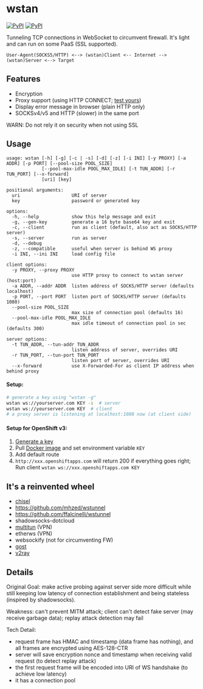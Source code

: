 # wstan
[![PyPI](https://img.shields.io/pypi/v/wstan.svg)](https://pypi.python.org/pypi/wstan)
[![PyPI](https://img.shields.io/pypi/pyversions/wstan.svg)](https://pypi.python.org/pypi/wstan)

Tunneling TCP connections in WebSocket to circumvent firewall.
It's light and can run on some PaaS (SSL supported).

`User-Agent(SOCKS5/HTTP) <--> (wstan)Client <-- Internet --> (wstan)Server <--> Target`

## Features
* Encryption
* Proxy support (using HTTP CONNECT; [test yours](http://www.websocket.org/echo.html))
* Display error message in browser (plain HTTP only)
* SOCKSv4/v5 and HTTP (slower) in the same port

WARN: Do not rely it on security when not using SSL

## Usage
```
usage: wstan [-h] [-g] [-c | -s] [-d] [-z] [-i INI] [-y PROXY] [-a ADDR] [-p PORT] [--pool-size POOL_SIZE]
             [--pool-max-idle POOL_MAX_IDLE] [-t TUN_ADDR] [-r TUN_PORT] [--x-forward]
             [uri] [key]

positional arguments:
  uri                   URI of server
  key                   password or generated key

options:
  -h, --help            show this help message and exit
  -g, --gen-key         generate a 16 byte base64 key and exit
  -c, --client          run as client (default, also act as SOCKS/HTTP server)
  -s, --server          run as server
  -d, --debug
  -z, --compatible      useful when server is behind WS proxy
  -i INI, --ini INI     load config file

client options:
  -y PROXY, --proxy PROXY
                        use HTTP proxy to connect to wstan server (host:port)
  -a ADDR, --addr ADDR  listen address of SOCKS/HTTP server (defaults localhost)
  -p PORT, --port PORT  listen port of SOCKS/HTTP server (defaults 1080)
  --pool-size POOL_SIZE
                        max size of connection pool (defaults 16)
  --pool-max-idle POOL_MAX_IDLE
                        max idle timeout of connection pool in sec (defaults 300)

server options:
  -t TUN_ADDR, --tun-addr TUN_ADDR
                        listen address of server, overrides URI
  -r TUN_PORT, --tun-port TUN_PORT
                        listen port of server, overrides URI
  --x-forward           use X-Forwarded-For as client IP address when behind proxy
```

#### Setup:
```sh
# generate a key using "wstan -g"
wstan ws://yourserver.com KEY -s  # server
wstan ws://yourserver.com KEY  # client
# a proxy server is listening at localhost:1080 now (at client side)
```

#### Setup for OpenShift v3:
1. [Generate a key](http://rextester.com/TZXL63621)
2. Pull [Docker image](https://hub.docker.com/r/krrr/wstan/) and set environment variable `KEY`
3. Add default route
4. `http://xxx.openshiftapps.com` will return 200 if everything goes right; Run client `wstan ws://xxx.openshiftapps.com KEY`

## It's a reinvented wheel
* [chisel](https://github.com/jpillora/chisel)
* https://github.com/mhzed/wstunnel
* https://github.com/ffalcinelli/wstunnel
* shadowsocks-dotcloud
* [multitun](https://github.com/covertcodes/multitun) (VPN)
* etherws (VPN)
* websockify (not for circumventing FW)
* [gost](https://github.com/ginuerzh/gost/)
* [v2ray](https://www.v2ray.com)

## Details
Original Goal: make active probing against server side more difficult while
still keeping low latency of connection establishment and being stateless (inspired by shadowsocks).

Weakness: can't prevent MITM attack; client can't detect fake server (may receive garbage data);
replay attack detection may fail

Tech Detail:
* request frame has HMAC and timestamp (data frame has nothing), and all frames are encrypted using AES-128-CTR
* server will save encryption nonce and timestamp when receiving valid request (to detect replay attack)
* the first request frame will be encoded into URI of WS handshake (to achieve low latency)
* it has a connection pool
